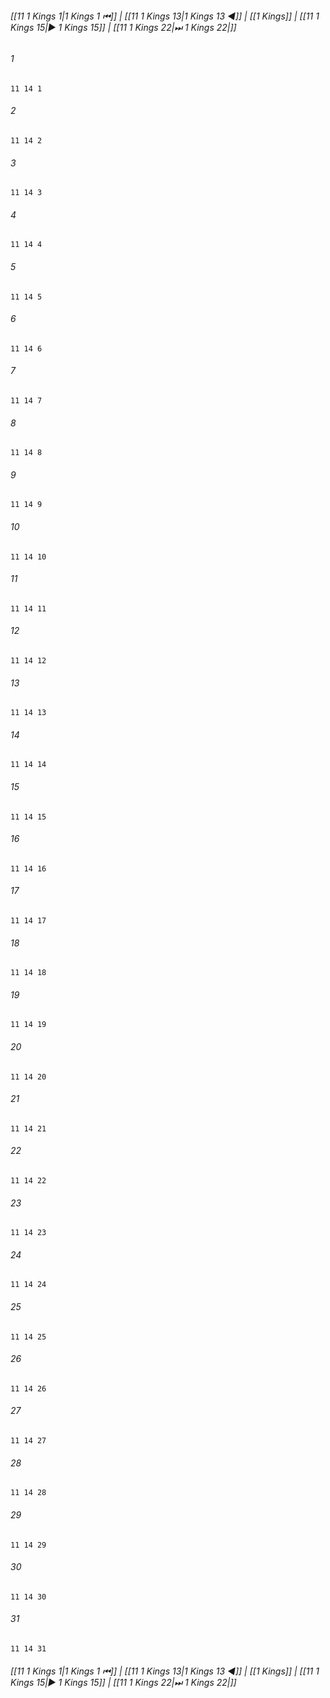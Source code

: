 
###### [[11 1 Kings 1|1 Kings 1 ⏮]] | [[11 1 Kings 13|1 Kings 13 ◀]] | [[1 Kings]] | [[11 1 Kings 15|▶ 1 Kings 15]] | [[11 1 Kings 22|⏭ 1 Kings 22|]]

###### 1
``` verse
11 14 1 
```
###### 2
``` verse
11 14 2 
```
###### 3
``` verse
11 14 3 
```
###### 4
``` verse
11 14 4 
```
###### 5
``` verse
11 14 5 
```
###### 6
``` verse
11 14 6 
```
###### 7
``` verse
11 14 7 
```
###### 8
``` verse
11 14 8 
```
###### 9
``` verse
11 14 9 
```
###### 10
``` verse
11 14 10 
```
###### 11
``` verse
11 14 11 
```
###### 12
``` verse
11 14 12 
```
###### 13
``` verse
11 14 13 
```
###### 14
``` verse
11 14 14 
```
###### 15
``` verse
11 14 15 
```
###### 16
``` verse
11 14 16 
```
###### 17
``` verse
11 14 17 
```
###### 18
``` verse
11 14 18 
```
###### 19
``` verse
11 14 19 
```
###### 20
``` verse
11 14 20 
```
###### 21
``` verse
11 14 21 
```
###### 22
``` verse
11 14 22 
```
###### 23
``` verse
11 14 23 
```
###### 24
``` verse
11 14 24 
```
###### 25
``` verse
11 14 25 
```
###### 26
``` verse
11 14 26 
```
###### 27
``` verse
11 14 27 
```
###### 28
``` verse
11 14 28 
```
###### 29
``` verse
11 14 29 
```
###### 30
``` verse
11 14 30 
```
###### 31
``` verse
11 14 31 
```

###### [[11 1 Kings 1|1 Kings 1 ⏮]] | [[11 1 Kings 13|1 Kings 13 ◀]] | [[1 Kings]] | [[11 1 Kings 15|▶ 1 Kings 15]] | [[11 1 Kings 22|⏭ 1 Kings 22|]]

